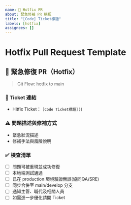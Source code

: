 ```yaml
---
name: 🚨 Hotfix PR
about: 緊急修補 PR 模板
title: "[Code] Ticket標題"
labels: [hotfix]
assignees: []
---
```


# Hotfix Pull Request Template

## 🚨 緊急修復 PR（Hotfix）
> Git Flow: hotfix to main

### 🔗 Ticket 連結
- Hitfix Ticket：
  `[Code Ticket標題]()`

### ⚠️ 問題描述與修補方式
- 緊急狀況描述
- 修補手法與風險說明

### ✅ 檢查清單
- [ ] 問題可被重現並成功修復
- [ ] 本地端測試通過
- [ ] 已在 production 環境驗證無誤(協同QA/SRE)
- [ ] 同步合併至 main/develop 分支
- [ ] 通知主管、職代及相關人員
- [ ] 如需進一步優化請開 Ticket
